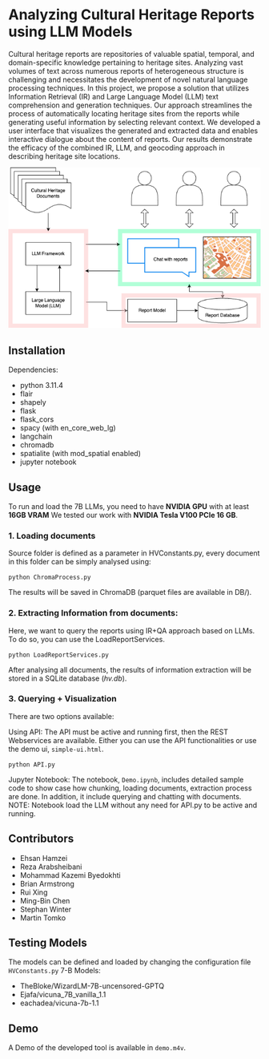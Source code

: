 # Analyzing Cultural Heritage Reports using LLM Models

Cultural heritage reports are repositories of valuable spatial, temporal, and domain-specific knowledge pertaining to heritage sites. Analyzing vast volumes of text across numerous reports of heterogeneous structure is challenging and necessitates the development of novel natural language processing techniques. In this project, we propose a solution that utilizes Information Retrieval (IR) and Large Language Model (LLM) text comprehension and generation techniques. Our approach streamlines the process of automatically locating heritage sites from the reports while generating useful information by selecting relevant context. We developed a user interface that visualizes the generated and extracted data and enables interactive dialogue about the content of reports. Our results demonstrate the efficacy of the combined IR, LLM, and geocoding approach in describing heritage site locations.

![img/LLM-HACKATHON.png](img/LLM-HACKATHON.png)

## Installation

Dependencies:

* python 3.11.4
* flair
* shapely
* flask
* flask_cors
* spacy (with en_core_web_lg)
* langchain
* chromadb
* spatialite (with mod_spatial enabled)
* jupyter notebook

## Usage
To run and load the 7B LLMs, you need to have **NVIDIA GPU** with at least **16GB VRAM** We tested our work with **NVIDIA Tesla V100 PCIe 16 GB**.
### 1. Loading documents

Source folder is defined as a parameter in HVConstants.py, every document in this folder can be simply analysed using:

```commandline
python ChromaProcess.py
```

The results will be saved in ChromaDB (parquet files are available in DB/).

### 2. Extracting Information from documents:

Here, we want to query the reports using IR+QA approach based on LLMs. To do so, you can use the LoadReportServices.

```commandline
python LoadReportServices.py
```


After analysing all documents, the results of information extraction will be stored in a SQLite database (*hv.db*).

### 3. Querying + Visualization

There are two options available:

Using API:
The API must be active and running first, then the REST Webservices are available. Either you can use the API functionalities or use the demo ui, ```simple-ui.html```.
```commandline
python API.py
```

Jupyter Notebook:
The notebook, ```Demo.ipynb```, includes detailed sample code to show case how chunking, loading documents, extraction process are done. In addition, it include querying and chatting with documents. NOTE: Notebook load the LLM without any need for API.py to be active and running.

## Contributors
* Ehsan Hamzei
* Reza Arabsheibani
* Mohammad Kazemi Byedokhti
* Brian Armstrong
* Rui Xing
* Ming-Bin Chen
* Stephan Winter
* Martin Tomko

## Testing Models
The models can be defined and loaded by changing the configuration file ```HVConstants.py```
7-B Models:
* TheBloke/WizardLM-7B-uncensored-GPTQ
* Ejafa/vicuna_7B_vanilla_1.1
* eachadea/vicuna-7b-1.1


## Demo
A Demo of the developed tool is available in ```demo.m4v```.

